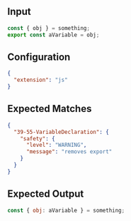 
## Input
```javascript input
const { obj } = something;
export const aVariable = obj;
```

## Configuration
```json configuration
{
  "extension": "js"
}
```

## Expected Matches
```json expected matches
{
  "39-55-VariableDeclaration": {
    "safety": {
      "level": "WARNING",
      "message": "removes export"
    }
  }
}
```

## Expected Output
```javascript expected output
const { obj: aVariable } = something;
```

